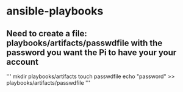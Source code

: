 # ansible-playbooks

## Need to create a file: playbooks/artifacts/passwdfile with the password you want the Pi to have your your account

'''
mkdir playbooks/artifacts
touch passwdfile
echo "password" >> playbooks/artifacts/passwdfile
'''
